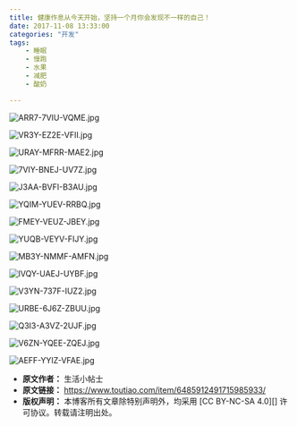 ```yaml
---
title: 健康作息从今天开始，坚持一个月你会发现不一样的自己！
date: 2017-11-08 13:33:00
categories: "开发"
tags:
	- 睡眠
	- 慢跑
	- 水果
	- 减肥
	- 酸奶

---
```


![ARR7-7VIU-VQME.jpg][]

![VR3Y-EZ2E-VFII.jpg][]

![URAY-MFRR-MAE2.jpg][]

![7VIY-BNEJ-UV7Z.jpg][]

![J3AA-BVFI-B3AU.jpg][]

![YQIM-YUEV-RRBQ.jpg][]

![FMEY-VEUZ-JBEY.jpg][]

![YUQB-VEYV-FIJY.jpg][]

![MB3Y-NMMF-AMFN.jpg][]

![IVQY-UAEJ-UYBF.jpg][]

![V3YN-737F-IUZ2.jpg][]

![URBE-6J6Z-ZBUU.jpg][]

![Q3I3-A3VZ-2UJF.jpg][]

![V6ZN-YQEE-ZQEJ.jpg][]

![AEFF-YYIZ-VFAE.jpg][]


[ARR7-7VIU-VQME.jpg]: /pro/os/crawler/ARR7-7VIU-VQME.jpg
[VR3Y-EZ2E-VFII.jpg]: /pro/os/crawler/VR3Y-EZ2E-VFII.jpg
[URAY-MFRR-MAE2.jpg]: /pro/os/crawler/URAY-MFRR-MAE2.jpg
[7VIY-BNEJ-UV7Z.jpg]: /pro/os/crawler/7VIY-BNEJ-UV7Z.jpg
[J3AA-BVFI-B3AU.jpg]: /pro/os/crawler/J3AA-BVFI-B3AU.jpg
[YQIM-YUEV-RRBQ.jpg]: /pro/os/crawler/YQIM-YUEV-RRBQ.jpg
[FMEY-VEUZ-JBEY.jpg]: /pro/os/crawler/FMEY-VEUZ-JBEY.jpg
[YUQB-VEYV-FIJY.jpg]: /pro/os/crawler/YUQB-VEYV-FIJY.jpg
[MB3Y-NMMF-AMFN.jpg]: /pro/os/crawler/MB3Y-NMMF-AMFN.jpg
[IVQY-UAEJ-UYBF.jpg]: /pro/os/crawler/IVQY-UAEJ-UYBF.jpg
[V3YN-737F-IUZ2.jpg]: /pro/os/crawler/V3YN-737F-IUZ2.jpg
[URBE-6J6Z-ZBUU.jpg]: /pro/os/crawler/URBE-6J6Z-ZBUU.jpg
[Q3I3-A3VZ-2UJF.jpg]: /pro/os/crawler/Q3I3-A3VZ-2UJF.jpg
[V6ZN-YQEE-ZQEJ.jpg]: /pro/os/crawler/V6ZN-YQEE-ZQEJ.jpg
[AEFF-YYIZ-VFAE.jpg]: /pro/os/crawler/AEFF-YYIZ-VFAE.jpg
 *  **原文作者：** 生活小帖士
 *  **原文链接：** https://www.toutiao.com/item/6485912491715985933/
 *  **版权声明：** 本博客所有文章除特别声明外，均采用 [CC BY-NC-SA 4.0][] 许可协议。转载请注明出处。
